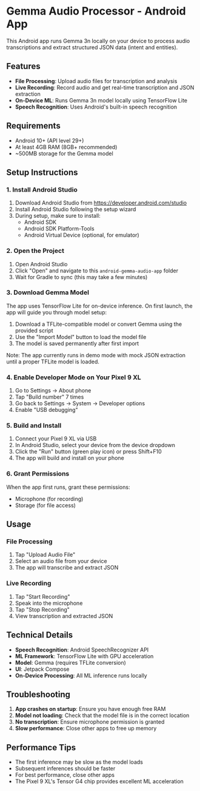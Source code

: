 # Gemma Audio Processor - Android App

This Android app runs Gemma 3n locally on your device to process audio transcriptions and extract structured JSON data (intent and entities).

## Features

- **File Processing**: Upload audio files for transcription and analysis
- **Live Recording**: Record audio and get real-time transcription and JSON extraction
- **On-Device ML**: Runs Gemma 3n model locally using TensorFlow Lite
- **Speech Recognition**: Uses Android's built-in speech recognition

## Requirements

- Android 10+ (API level 29+)
- At least 4GB RAM (8GB+ recommended)
- ~500MB storage for the Gemma model

## Setup Instructions

### 1. Install Android Studio

1. Download Android Studio from https://developer.android.com/studio
2. Install Android Studio following the setup wizard
3. During setup, make sure to install:
   - Android SDK
   - Android SDK Platform-Tools
   - Android Virtual Device (optional, for emulator)

### 2. Open the Project

1. Open Android Studio
2. Click "Open" and navigate to this `android-gemma-audio-app` folder
3. Wait for Gradle to sync (this may take a few minutes)

### 3. Download Gemma Model

The app uses TensorFlow Lite for on-device inference. On first launch, the app will guide you through model setup:

1. Download a TFLite-compatible model or convert Gemma using the provided script
2. Use the "Import Model" button to load the model file
3. The model is saved permanently after first import

Note: The app currently runs in demo mode with mock JSON extraction until a proper TFLite model is loaded.

### 4. Enable Developer Mode on Your Pixel 9 XL

1. Go to Settings → About phone
2. Tap "Build number" 7 times
3. Go back to Settings → System → Developer options
4. Enable "USB debugging"

### 5. Build and Install

1. Connect your Pixel 9 XL via USB
2. In Android Studio, select your device from the device dropdown
3. Click the "Run" button (green play icon) or press Shift+F10
4. The app will build and install on your phone

### 6. Grant Permissions

When the app first runs, grant these permissions:
- Microphone (for recording)
- Storage (for file access)

## Usage

### File Processing
1. Tap "Upload Audio File"
2. Select an audio file from your device
3. The app will transcribe and extract JSON

### Live Recording
1. Tap "Start Recording"
2. Speak into the microphone
3. Tap "Stop Recording"
4. View transcription and extracted JSON

## Technical Details

- **Speech Recognition**: Android SpeechRecognizer API
- **ML Framework**: TensorFlow Lite with GPU acceleration
- **Model**: Gemma (requires TFLite conversion)
- **UI**: Jetpack Compose
- **On-Device Processing**: All ML inference runs locally

## Troubleshooting

1. **App crashes on startup**: Ensure you have enough free RAM
2. **Model not loading**: Check that the model file is in the correct location
3. **No transcription**: Ensure microphone permission is granted
4. **Slow performance**: Close other apps to free up memory

## Performance Tips

- The first inference may be slow as the model loads
- Subsequent inferences should be faster
- For best performance, close other apps
- The Pixel 9 XL's Tensor G4 chip provides excellent ML acceleration